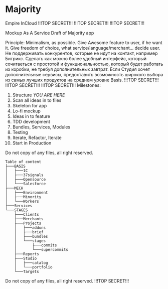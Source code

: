 Majority
========

Empire InCloud
!!!TOP SECRET!!!
!!!TOP SECRET!!!
!!!TOP SECRET!!!

Mockup As A Service
Draft of Majority app

Principle: Minimalism, as possible. Give Awesome feature to user, if he want it. Give freedom of choice, what service/language/merchant... decide user. 
Не поддерживать конкурентов, которые не идут на контакт, например Битрикс. Сделать как можно более удобный интерфейс, который сочитаеться с простотой и функциональностью, который будет работать из коробки, не требуя дополнительных завтрат. Если Студия хочет дополнительные сервисы, предоставить возможность широкого выбора из самых лучших продуктов на среднем уровне Basis.
!!!TOP SECRET!!!
!!!TOP SECRET!!!
!!!TOP SECRET!!!
Milestones:
1. Structure *YOU ARE HERE*
2. Scan all ideas in to files
3. Skeleton for app
4. Lo-fi mockup
5. Ideas in to feature 
6. TDD development
7. Bundles, Services, Modules
8. Testing
9. Iterate, Refactor, Iterate
10. Start in Production

Do not copy of any files, all right reserved.
```
Table of content
├───BASIS
│   ├───1C
│   ├───37signals
│   ├───Opensource
│   └───Salesforce
├───MECH
│   ├───Environment
│   ├───Minority
│   └───Workers
├───Services
└───STAGES
    ├───Clients
    ├───Merchants
    ├───Projects
    │   ├───addons
    │   ├───brief
    │   ├───bundles
    │   └───stages
    │       ├───commits
    │       └───supercommits
    ├───Reports
    ├───Studio
    │   ├───catalog
    │   └───portfolio
    └───Targets
````

Do not copy of any files, all right reserved.
!!!TOP SECRET!!!
